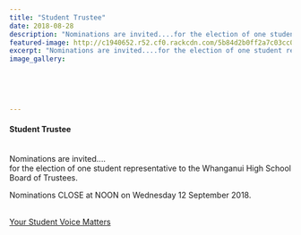 ```yaml
---
title: "Student Trustee"
date: 2018-08-28
description: "Nominations are invited....for the election of one student representative to the WHS Board of Trustees 2018..."
featured-image: http://c1940652.r52.cf0.rackcdn.com/5b84d2b0ff2a7c03cc0004ac/Student-Notice300gif.gif
excerpt: "Nominations are invited....for the election of one student representative to the WHS Board of Trustees 2018."
image_gallery:
    
    
    
    
    
---
```


<h4>Student Trustee<br /><br /></h4>
<p>Nominations are invited....<br />for the election of one student representative to the Whanganui High School Board of Trustees.&nbsp;</p>
<p>Nominations CLOSE at NOON on Wednesday 12 September 2018.<br /><br /></p>
<p><a href="http://c1940652.r52.cf0.rackcdn.com/5b84cf8fff2a7c03cc0004a6/Student-Notice-Poster---Calling-for-Nominations.2018-(003).pdf">Your Student Voice Matters</a></p>

